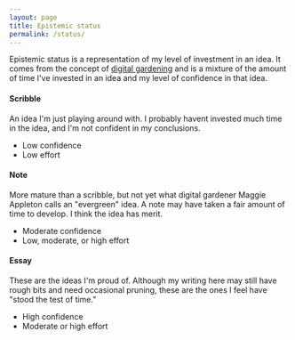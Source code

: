 ```yaml
---
layout: page
title: Epistemic status
permalink: /status/
---
```


Epistemic status is a representation of my level of investment in an idea. It comes from the concept of [digital gardening](https://maggieappleton.com/garden-history) and is a mixture of the amount of time I've invested in an idea and my level of confidence in that idea.

#### Scribble
An idea I'm just playing around with. I probably havent invested much time in the idea, and I'm not confident in my conclusions.

- Low confidence
- Low effort

#### Note
More mature than a scribble, but not yet what digital gardener Maggie Appleton calls an "evergreen" idea. A note may have taken a fair amount of time to develop. I think the idea has merit.

- Moderate confidence
- Low, moderate, or high effort

#### Essay
These are the ideas I'm proud of. Although my writing here may still have rough bits and need occasional pruning, these are the ones I feel have "stood the test of time." 

- High confidence
- Moderate or high effort